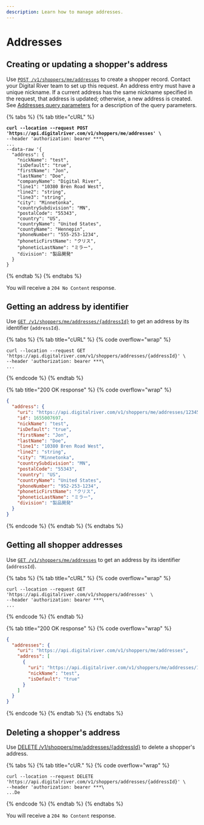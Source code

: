 ```yaml
---
description: Learn how to manage addresses.
---
```


# Addresses

## Creating or updating a shopper's address

Use [`POST /v1/shoppers/me/addresses`](https://www.digitalriver.com/docs/commerce-shopper-api/#tag/Addresses/paths/\~1v1\~1shoppers\~1me\~1addresses/post) to create a shopper record. Contact your Digital River team to set up this request. An address entry must have a unique nickname. If a current address has the same nickname specified in the request, that address is updated; otherwise, a new address is created. See [Addresses query parameters](../../general-resources/shopper-apis-reference/shoppers/addresses.md#addresses-query-parameters) for a description of the query parameters.&#x20;

{% tabs %}
{% tab title="cURL" %}
<pre class="language-http" data-overflow="wrap"><code class="lang-http"><strong>curl --location --request POST 'https://api.digitalriver.com/v1/shoppers/me/addresses' \
</strong>--header 'authorization: bearer ***\
...
--data-raw '{
  "address": {
    "nickName": "test",
    "isDefault": "true",
    "firstName": "Jon",
    "lastName": "Doe",
    "companyName": "Digital River",
    "line1": "10380 Bren Road West",
    "line2": "string",
    "line3": "string",
    "city": "Minnetonka",
    "countrySubdivision": "MN",
    "postalCode": "55343",
    "country": "US",
    "countryName": "United States",
    "countyName": "Hennepin",
    "phoneNumber": "555-253-1234",
    "phoneticFirstName": "クリス",
    "phoneticLastName": "ミラー",
    "division": "製品開発"
  }
}
</code></pre>
{% endtab %}
{% endtabs %}

You will receive a `204 No Content` response.

## Getting an address by identifier

Use [`GET /v1/shoppers/me/addresses/{addressId}`](https://www.digitalriver.com/docs/commerce-shopper-api/#tag/Addresses/paths/\~1v1\~1shoppers\~1me\~1addresses\~1%7BaddressId%7D/get) to get an address by its identifier (`addressId`).

{% tabs %}
{% tab title="cURL" %}
{% code overflow="wrap" %}
```http
curl --location --request GET 'https://api.digitalriver.com/v1/shoppers/addresses/{addressId}' \
--header 'authorization: bearer ***\
...
```
{% endcode %}
{% endtab %}

{% tab title="200 OK response" %}
{% code overflow="wrap" %}
```json
{
  "address": {
    "uri": "https://api.digitalriver.com/v1/shoppers/me/addresses/1234567890",
    "id": 1655007697,
    "nickName": "test",
    "isDefault": "true",
    "firstName": "Jon",
    "lastName": "Doe",
    "line1": "10380 Bren Road West",
    "line2": "string",
    "city": "Minnetonka",
    "countrySubdivision": "MN",
    "postalCode": "55343",
    "country": "US",
    "countryName": "United States",
    "phoneNumber": "952-253-1234",
    "phoneticFirstName": "クリス",
    "phoneticLastName": "ミラー",
    "division": "製品開発"
  }
}
```
{% endcode %}
{% endtab %}
{% endtabs %}

## Getting all shopper addresses

Use [`GET /v1/shoppers/me/addresses`](https://www.digitalriver.com/docs/commerce-shopper-api/#tag/Addresses/paths/\~1v1\~1shoppers\~1me\~1addresses/get) to get an address by its identifier (`addressId`).

{% tabs %}
{% tab title="cURL" %}
{% code overflow="wrap" %}
```http
curl --location --request GET 'https://api.digitalriver.com/v1/shoppers/addresses' \
--header 'authorization: bearer ***\
...
```
{% endcode %}
{% endtab %}

{% tab title="200 OK response" %}
{% code overflow="wrap" %}
```json
{
  "addresses": {
    "uri": "https://api.digitalriver.com/v1/shoppers/me/addresses",
    "address": [
      {
        "uri": "https://api.digitalriver.com/v1/shoppers/me/addresses/1234567890",
        "nickName": "test",
        "isDefault": "true"
      }
    ]
  }
}
```
{% endcode %}
{% endtab %}
{% endtabs %}

## Deleting a shopper's address

Use [DELETE /v1/shoppers/me/addresses/{addressId}](https://www.digitalriver.com/docs/commerce-shopper-api/#tag/Addresses/paths/\~1v1\~1shoppers\~1me\~1addresses\~1%7BaddressId%7D/delete) to delete a shopper's address.

{% tabs %}
{% tab title="cUR." %}
{% code overflow="wrap" %}
```http
curl --location --request DELETE 'https://api.digitalriver.com/v1/shoppers/addresses/{addressId}' \
--header 'authorization: bearer ***\
...De
```
{% endcode %}
{% endtab %}
{% endtabs %}

You will receive a `204 No Content` response.
